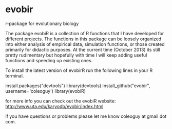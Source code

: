 evobir
======

r-package for evolutionary biology

The package evobiR is a collection of R functions that I have developed for different projects.  The functions 
in this package can be loosely organized into either analysis of empirical data, simulation functions, or 
those created primarily for didactic purposes.  At the current time (October 2013) its still pretty rudimentary
but hopefully with time I will keep adding useful functions and speeding up existing ones.


To install the latest version of evobirR run the following lines in your R terminal.

install.packages("devtools")
library(devtools)
install_github("evobir", username='coleoguy')
library(evobiR)

for more info you can check out the evobiR website:
http://www.uta.edu/karyodb/evobir/index.html

if you have questions or problems please let me know
coleoguy at gmail dot com.
